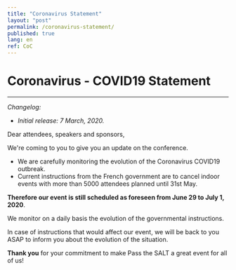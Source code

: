 ```yaml
---
title: "Coronavirus Statement"
layout: "post"
permalink: /coronavirus-statement/
published: true
lang: en
ref: CoC
---
```

# Coronavirus - COVID19 Statement

---

_Changelog:_
* _Initial release: 7 March, 2020._

Dear attendees, speakers and sponsors,

We're coming to you to give you an update on the conference. 
* We are carefully monitoring the evolution of the Coronavirus COVID19 outbreak.
* Current instructions from the French government are to cancel indoor events with more than 5000 attendees planned until 31st May.

<b>Therefore our event is still scheduled as foreseen from June 29 to July 1, 2020</b>.

We monitor on a daily basis the evolution of the governmental instructions.

In case of instructions that would affect our event, we will be back to you ASAP to inform you about the evolution of the situation.

<b>Thank you</b> for your commitment to make Pass the SALT a great event for all of us!     
